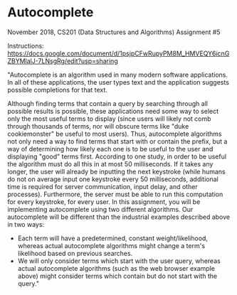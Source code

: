 # Autocomplete
November 2018, CS201 (Data Structures and Algorithms) Assignment #5

Instructions: https://docs.google.com/document/d/1psjpCFwRupyPM8M_HMVEQY6icnGZBYMlalJ-7LNsgRg/edit?usp=sharing

"Autocomplete is an algorithm used in many modern software applications. In all of these applications, the user types text and the application suggests possible completions for that text.

Although finding terms that contain a query by searching through all possible results is possible, these applications need some way to select only the most useful terms to display (since users will likely not comb through thousands of terms, nor will obscure terms like "duke cookiemonster" be useful to most users). Thus, autocomplete algorithms not only need a way to find terms that start with or contain the prefix, but a way of determining how likely each one is to be useful to the user and displaying "good" terms first.
According to one study, in order to be useful the algorithm must do all this in at most 50 milliseconds. If it takes any longer, the user will already be inputting the next keystroke (while humans do not on average input one keystroke every 50 milliseconds, additional time is required for server communication, input delay, and other processes). Furthermore, the server must be able to run this computation for every keystroke, for every user. In this assignment, you will be implementing autocomplete using two different algorithms. Our autocomplete will be different than the industrial examples described above in two ways:
- Each term will have a predetermined, constant weight/likelihood, whereas actual autocomplete algorithms might change a term's likelihood based on previous searches.
- We will only consider terms which start with the user query, whereas actual autocomplete algorithms (such as the web browser example above) might consider terms which contain but do not start with the query."
